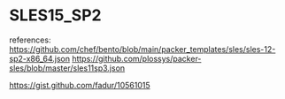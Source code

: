 ﻿# SLES15_SP2


references:
https://github.com/chef/bento/blob/main/packer_templates/sles/sles-12-sp2-x86_64.json
https://github.com/plossys/packer-sles/blob/master/sles11sp3.json


https://gist.github.com/fadur/10561015

